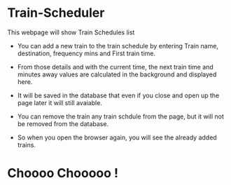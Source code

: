 # Train-Scheduler

This webpage will show Train Schedules list 

* You can add a new train to the train schedule by entering Train name, destination, frequency mins and First train time.

* From those details and with the current time, the next train time and minutes away values are calculated in the background and displayed here.

* It will be saved in the database that even if you close and open up the page later it will still avaiable.

* You can remove the train any train schdule from the page, but it will not be removed from the database.

* So when you open the browser again, you will see the already added trains.

# Choooo Chooooo !

